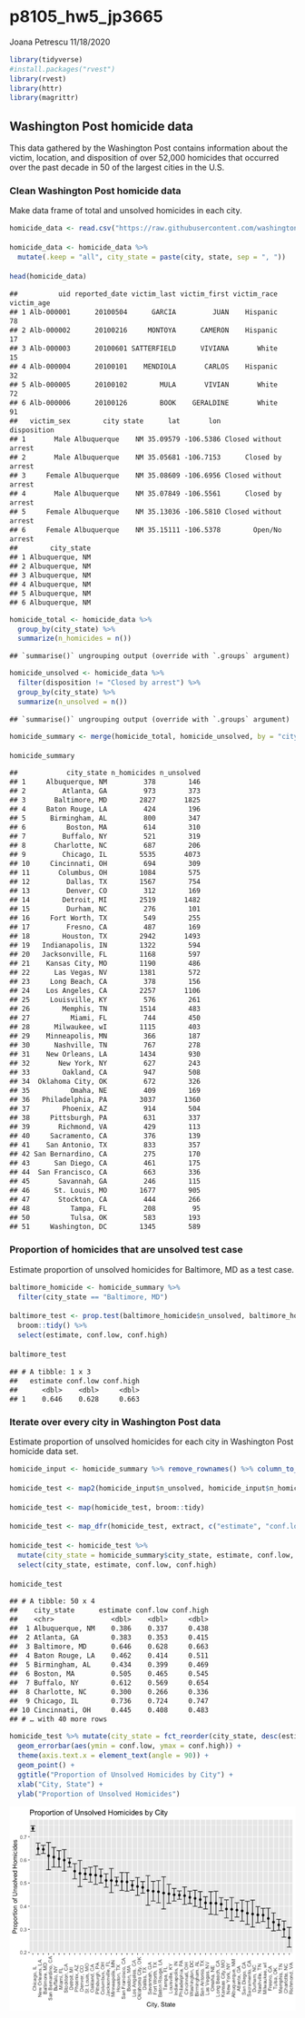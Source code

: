 p8105\_hw5\_jp3665
================
Joana Petrescu
11/18/2020

``` r
library(tidyverse)
#install.packages("rvest")
library(rvest)
library(httr)
library(magrittr)
```

## Washington Post homicide data

This data gathered by the Washington Post contains information about the
victim, location, and disposition of over 52,000 homicides that occurred
over the past decade in 50 of the largest cities in the U.S.

### Clean Washington Post homicide data

Make data frame of total and unsolved homicides in each city.

``` r
homicide_data <- read.csv("https://raw.githubusercontent.com/washingtonpost/data-homicides/master/homicide-data.csv")

homicide_data <- homicide_data %>%
  mutate(.keep = "all", city_state = paste(city, state, sep = ", "))

head(homicide_data)
```

    ##          uid reported_date victim_last victim_first victim_race victim_age
    ## 1 Alb-000001      20100504      GARCIA         JUAN    Hispanic         78
    ## 2 Alb-000002      20100216     MONTOYA      CAMERON    Hispanic         17
    ## 3 Alb-000003      20100601 SATTERFIELD      VIVIANA       White         15
    ## 4 Alb-000004      20100101    MENDIOLA       CARLOS    Hispanic         32
    ## 5 Alb-000005      20100102        MULA       VIVIAN       White         72
    ## 6 Alb-000006      20100126        BOOK    GERALDINE       White         91
    ##   victim_sex        city state      lat       lon           disposition
    ## 1       Male Albuquerque    NM 35.09579 -106.5386 Closed without arrest
    ## 2       Male Albuquerque    NM 35.05681 -106.7153      Closed by arrest
    ## 3     Female Albuquerque    NM 35.08609 -106.6956 Closed without arrest
    ## 4       Male Albuquerque    NM 35.07849 -106.5561      Closed by arrest
    ## 5     Female Albuquerque    NM 35.13036 -106.5810 Closed without arrest
    ## 6     Female Albuquerque    NM 35.15111 -106.5378        Open/No arrest
    ##        city_state
    ## 1 Albuquerque, NM
    ## 2 Albuquerque, NM
    ## 3 Albuquerque, NM
    ## 4 Albuquerque, NM
    ## 5 Albuquerque, NM
    ## 6 Albuquerque, NM

``` r
homicide_total <- homicide_data %>%
  group_by(city_state) %>%
  summarize(n_homicides = n())
```

    ## `summarise()` ungrouping output (override with `.groups` argument)

``` r
homicide_unsolved <- homicide_data %>%
  filter(disposition != "Closed by arrest") %>%
  group_by(city_state) %>%
  summarize(n_unsolved = n())
```

    ## `summarise()` ungrouping output (override with `.groups` argument)

``` r
homicide_summary <- merge(homicide_total, homicide_unsolved, by = "city_state", all = TRUE) %>% na.omit

homicide_summary
```

    ##            city_state n_homicides n_unsolved
    ## 1     Albuquerque, NM         378        146
    ## 2         Atlanta, GA         973        373
    ## 3       Baltimore, MD        2827       1825
    ## 4     Baton Rouge, LA         424        196
    ## 5      Birmingham, AL         800        347
    ## 6          Boston, MA         614        310
    ## 7         Buffalo, NY         521        319
    ## 8       Charlotte, NC         687        206
    ## 9         Chicago, IL        5535       4073
    ## 10     Cincinnati, OH         694        309
    ## 11       Columbus, OH        1084        575
    ## 12         Dallas, TX        1567        754
    ## 13         Denver, CO         312        169
    ## 14        Detroit, MI        2519       1482
    ## 15         Durham, NC         276        101
    ## 16     Fort Worth, TX         549        255
    ## 17         Fresno, CA         487        169
    ## 18        Houston, TX        2942       1493
    ## 19   Indianapolis, IN        1322        594
    ## 20   Jacksonville, FL        1168        597
    ## 21    Kansas City, MO        1190        486
    ## 22      Las Vegas, NV        1381        572
    ## 23     Long Beach, CA         378        156
    ## 24    Los Angeles, CA        2257       1106
    ## 25     Louisville, KY         576        261
    ## 26        Memphis, TN        1514        483
    ## 27          Miami, FL         744        450
    ## 28      Milwaukee, wI        1115        403
    ## 29    Minneapolis, MN         366        187
    ## 30      Nashville, TN         767        278
    ## 31    New Orleans, LA        1434        930
    ## 32       New York, NY         627        243
    ## 33        Oakland, CA         947        508
    ## 34  Oklahoma City, OK         672        326
    ## 35          Omaha, NE         409        169
    ## 36   Philadelphia, PA        3037       1360
    ## 37        Phoenix, AZ         914        504
    ## 38     Pittsburgh, PA         631        337
    ## 39       Richmond, VA         429        113
    ## 40     Sacramento, CA         376        139
    ## 41    San Antonio, TX         833        357
    ## 42 San Bernardino, CA         275        170
    ## 43      San Diego, CA         461        175
    ## 44  San Francisco, CA         663        336
    ## 45       Savannah, GA         246        115
    ## 46      St. Louis, MO        1677        905
    ## 47       Stockton, CA         444        266
    ## 48          Tampa, FL         208         95
    ## 50          Tulsa, OK         583        193
    ## 51     Washington, DC        1345        589

### Proportion of homicides that are unsolved test case

Estimate proportion of unsolved homicides for Baltimore, MD as a test
case.

``` r
baltimore_homicide <- homicide_summary %>%
  filter(city_state == "Baltimore, MD") 

baltimore_test <- prop.test(baltimore_homicide$n_unsolved, baltimore_homicide$n_homicides) %>%
  broom::tidy() %>%
  select(estimate, conf.low, conf.high)

baltimore_test
```

    ## # A tibble: 1 x 3
    ##   estimate conf.low conf.high
    ##      <dbl>    <dbl>     <dbl>
    ## 1    0.646    0.628     0.663

### Iterate over every city in Washington Post data

Estimate proportion of unsolved homicides for each city in Washington
Post homicide data set.

``` r
homicide_input <- homicide_summary %>% remove_rownames() %>% column_to_rownames(var="city_state")

homicide_test <- map2(homicide_input$n_unsolved, homicide_input$n_homicides, prop.test)

homicide_test <- map(homicide_test, broom::tidy)

homicide_test <- map_dfr(homicide_test, extract, c("estimate", "conf.low", "conf.high"))

homicide_test <- homicide_test %>% 
  mutate(city_state = homicide_summary$city_state, estimate, conf.low, conf.high) %>%
  select(city_state, estimate, conf.low, conf.high)

homicide_test
```

    ## # A tibble: 50 x 4
    ##    city_state      estimate conf.low conf.high
    ##    <chr>              <dbl>    <dbl>     <dbl>
    ##  1 Albuquerque, NM    0.386    0.337     0.438
    ##  2 Atlanta, GA        0.383    0.353     0.415
    ##  3 Baltimore, MD      0.646    0.628     0.663
    ##  4 Baton Rouge, LA    0.462    0.414     0.511
    ##  5 Birmingham, AL     0.434    0.399     0.469
    ##  6 Boston, MA         0.505    0.465     0.545
    ##  7 Buffalo, NY        0.612    0.569     0.654
    ##  8 Charlotte, NC      0.300    0.266     0.336
    ##  9 Chicago, IL        0.736    0.724     0.747
    ## 10 Cincinnati, OH     0.445    0.408     0.483
    ## # … with 40 more rows

``` r
homicide_test %>% mutate(city_state = fct_reorder(city_state, desc(estimate))) %>% ggplot(aes(x = city_state, y = estimate)) +
  geom_errorbar(aes(ymin = conf.low, ymax = conf.high)) +
  theme(axis.text.x = element_text(angle = 90)) +
  geom_point() +
  ggtitle("Proportion of Unsolved Homicides by City") +
  xlab("City, State") +
  ylab("Proportion of Unsolved Homicides")
```

![](p8105_hw5_jp3665_files/figure-gfm/unnamed-chunk-5-1.png)<!-- -->
